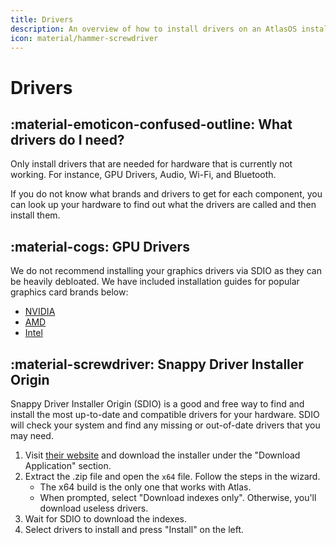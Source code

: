 ```yaml
---
title: Drivers
description: An overview of how to install drivers on an AtlasOS install
icon: material/hammer-screwdriver
---
```


# Drivers

## :material-emoticon-confused-outline: What drivers do I need?

Only install drivers that are needed for hardware that is currently not working. For instance, GPU Drivers, Audio, Wi-Fi, and Bluetooth.

If you do not know what brands and drivers to get for each component, you can look up your hardware to find out what the drivers are called and then install them.

## :material-cogs: GPU Drivers
We do not recommend installing your graphics drivers via SDIO as they can be heavily debloated. We have included installation guides for popular graphics card brands below:

* [NVIDIA](../drivers/gpu/nvidia.md)
* [AMD](../drivers/gpu/amd.md)
* [Intel](../drivers/gpu/intel.md)

## :material-screwdriver: Snappy Driver Installer Origin

Snappy Driver Installer Origin (SDIO) is a good and free way to find and install the most up-to-date and compatible drivers for your hardware. SDIO will check your system and find any missing or out-of-date drivers that you may need.

1. Visit [their website](https://www.glenn.delahoy.com/snappy-driver-installer-origin) and download the installer under the "Download Application" section.
2. Extract the .zip file and open the ``x64`` file. Follow the steps in the wizard.
    * The x64 build is the only one that works with Atlas.
    * When prompted, select "Download indexes only". Otherwise, you'll download useless drivers.
3. Wait for SDIO to download the indexes.
4. Select drivers to install and press "Install" on the left.
